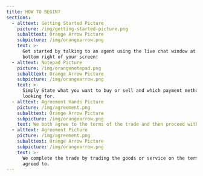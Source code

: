 ```yaml
---
title: HOW TO BEGIN?
sections:
  - alttext: Getting Started Picture
    picture: /img/getting-started-picture.png
    subalttext: Orange Arrow Picture
    subpicture: /img/orangearrow.png
    text: >-
      Get started by talking to an agent using the live chat window at the
      bottom right of your screen!
  - alttext: Notepad Picture
    picture: /img/orangenotepad.png
    subalttext: Orange Arrow Picture
    subpicture: /img/orangearrow.png
    text: >-
      Simply State what you want to buy or sell and which payment method you are
      looking for.
  - alttext: Agreement Hands Picture
    picture: /img/agreement.png
    subalttext: Orange Arrow Picture
    subpicture: /img/orangearrow.png
    text: We both agree to the terms of the trade and then proceed with the trade.
  - alttext: Agreement Picture
    picture: /img/agreement.png
    subalttext: Orange Arrow Picture
    subpicture: /img/orangearrow.png
    text: >-
      We complete the trade by trading the goods or service on the terms that we
      agreed to.
---
```


